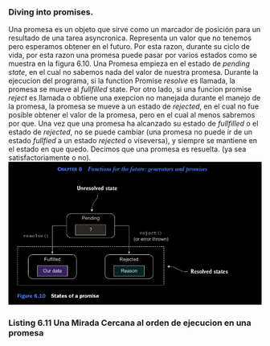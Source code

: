 ### Diving into promises.

Una promesa es un objeto que sirve como un marcador de posición para un resultado de una tarea asyncronica. Representa 
un valor que no tenemos pero esperamos obtener en el futuro. Por esta razon, durante su ciclo de vida, por esta razon 
una promesa puede pasar por varios estados como se muestra en la figura 6.10.
Una Promesa empieza en el estado de *pending state*, en el cual no sabemos nada del valor de nuestra promesa.
Durante la ejecucion del programa, si la function Promise *resolve* es llamada, la promesa se mueve al *fullfilled* state.
Por otro lado, si una funcion promise *reject* es llamada o obtiene una exepcion no manejada durante el manejo de la 
promesa, la promesa se mueve a un estado de *rejected*, en el cual no fue posible obtener el valor de la promesa, pero 
en el cual al menos sabremos por que. Una vez que una promesa ha alcanzado su estado de *fullfilled* o el estado de 
*rejected*, no se puede cambiar (una promesa no puede ir de un estado *fullfied* a un estado *rejected* o viseversa), 
y siempre se mantiene en el estado en que quedo. Decimos que una promesa es resuelta. (ya sea satisfactoriamente o no).
![Promise state](promiseState.png)
 
### Listing 6.11 Una Mirada Cercana al orden de ejecucion en una promesa
